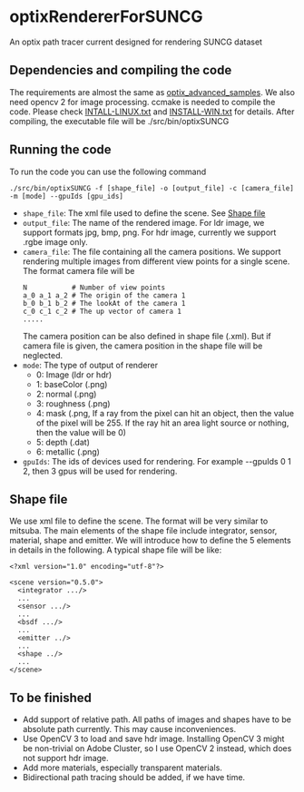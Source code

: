 # optixRendererForSUNCG
An optix path tracer current designed for rendering SUNCG dataset

## Dependencies and compiling the code
The requirements are almost the same as [optix_advanced_samples](https://github.com/nvpro-samples/optix_advanced_samples). 
We also need opencv 2 for image processing. 
ccmake is needed to compile the code. Please check [INTALL-LINUX.txt](./INSTALL-LINUX.txt) and [INSTALL-WIN.txt](./INSTALL-WIN.txt) for details. After compiling, the executable file will be ./src/bin/optixSUNCG

## Running the code
To run the code you can use the following command
```
./src/bin/optixSUNCG -f [shape_file] -o [output_file] -c [camera_file] -m [mode] --gpuIds [gpu_ids]
```
* `shape_file`: The xml file used to define the scene.  See [Shape file](https://github.com/lzqsd/optixRendererForSUNCG/edit/master/README.md#shape-file)
* `output_file`: The name of the rendered image. For ldr image, we support formats jpg, bmp, png. For hdr image, currently we support .rgbe image only. 
* `camera_file`: The file containing all the camera positions. We support rendering multiple images from different view points for a single scene. The format camera file will be 
  ```
  N           # Number of view points
  a_0 a_1 a_2 # The origin of the camera 1
  b_0 b_1 b_2 # The lookAt of the camera 1
  c_0 c_1 c_2 # The up vector of camera 1
  .....
  ```
  The camera position can be also defined in shape file (.xml). But if camera file is given, the camera position in the shape file will be neglected. 
* `mode`: The type of output of renderer
  - 0: Image (ldr or hdr)
  - 1: baseColor (.png)
  - 2: normal (.png)
  - 3: roughness (.png)
  - 4: mask (.png, If a ray from the pixel can hit an object, then the value of the pixel will be 255. If the ray hit an area light source or nothing, then the value will be 0)
  - 5: depth (.dat)
  - 6: metallic (.png)
* `gpuIds`: The ids of devices used for rendering. For example --gpuIds 0 1 2, then 3 gpus will be used for rendering. 

## Shape file
We use xml file to define the scene. The format will be very similar to mitsuba. The main elements of the shape file include integrator, sensor, material, shape and emitter. We will introduce how to define the 5 elements in details in the following. A typical shape file will be like:
```
<?xml version="1.0" encoding="utf-8"?>

<scene version="0.5.0">
  <integrator .../>
  ...
  <sensor .../>
  ...
  <bsdf .../>
  ...
  <emitter ../>
  ...
  <shape ../>
  ...
</scene>
```

## To be finished
* Add support of relative path. All paths of images and shapes have to be absolute path currently. This may cause inconveniences.
* Use OpenCV 3 to load and save hdr image. Installing OpenCV 3 might be non-trivial on Adobe Cluster, so I use OpenCV 2 instead, which does not support hdr image. 
* Add more materials, especially transparent materials.
* Bidirectional path tracing should be added, if we have time. 
